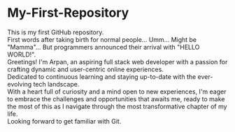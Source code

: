 # My-First-Repository
This is my first GitHub repository. <br>
First words after taking birth for normal people... Umm... Might be "Mamma"... But programmers announced their arrival with "HELLO WORLD!". <br>
Greetings! I'm Arpan, an aspiring full stack web developer with a passion for crafting dynamic and user-centric online experiences. <br>
Dedicated to continuous learning and staying up-to-date with the ever-evolving tech landscape. <br>
With a heart full of curiosity and a mind open to new experiences, I'm eager to embrace the challenges and opportunities that awaits me, ready to make the most of this as I navigate through the most transformative chapter of my life. <br>
Looking forward to get familiar with Git.